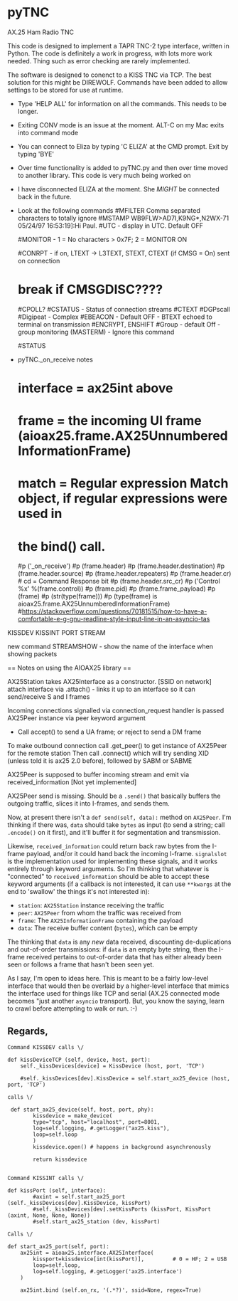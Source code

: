 # pyTNC
AX.25 Ham Radio TNC

This code is designed to implement a TAPR TNC-2 type interface, written in Python. The code is definitely a work in
progress, with lots more work needed. Thing such as error checking are rarely implemented. 

The software is designed to conenct to a KISS TNC via TCP. The best solution for this might be DIREWOLF. Commands have been added
to allow settings to be stored for use at runtime. 

* Type 'HELP ALL' for information on all the commands. This needs to be longer.
* Exiting CONV mode is an issue at the moment. ALT-C on my Mac exits into command mode
* You can connect to Eliza by typing 'C ELIZA' at the CMD prompt. Exit by typing 'BYE'
* Over time functionality is added to pyTNC.py and then over time moved to another library. This code is very much being worked on

* I have disconnected ELIZA at the moment. She *MIGHT* be connected back in the future. 

* Look at the following commands
    #MFILTER Comma separated characters to totally ignore
    #MSTAMP WB9FLW>AD7I,K9NG*,N2WX-71 05/24/97 16:53:19]:Hi Paul.
    #UTC - display in UTC. Default OFF

    #MONITOR - 1 = No characters > 0x7F; 2 = MONITOR ON


    #CONRPT - if on, LTEXT -> L3TEXT, STEXT, CTEXT (if CMSG = On) sent on connection
    #    break if CMSGDISC????

    #CPOLL?
    #CSTATUS - Status of connection streams
    #CTEXT
    #DGPscall
    #Digipeat - Complex
    #EBEACON - Default OFF - BTEXT echoed to terminal on transmission
    #ENCRYPT, ENSHIFT
    #Group - default Off - group monitoring (MASTERM) - Ignore this command

    #STATUS

* pyTNC._on_receive notes
    # interface = ax25int above
    # frame = the incoming UI frame (aioax25.frame.AX25UnnumberedInformationFrame)
    # match = Regular expression Match object, if regular expressions were used in
    #         the bind() call.
    #p ('_on_receive')
    #p (frame.header)
    #p (frame.header.destination)
    #p (frame.header.source)
    #p (frame.header.repeaters)
    #p (frame.header.cr)     # cd = Command Response bit
    #p (frame.header.src_cr)
    #p ('Control %x' %(frame.control))
    #p (frame.pid)
    #p (frame.frame_payload)
    #p (frame)
    #p (str(type(frame)))
    #p (type(frame) is aioax25.frame.AX25UnnumberedInformationFrame)
    #https://stackoverflow.com/questions/70181515/how-to-have-a-comfortable-e-g-gnu-readline-style-input-line-in-an-asyncio-tas









KISSDEV
KISSINT
PORT
STREAM




new command STREAMSHOW - show the name of the interface when showing packets













== Notes on using the AIOAX25 library ==

AX25Station takes AX25Interface as a constructor. [SSID on network]
attach interface via .attach() - links it up to an interface so it can send/receive S and I frames

Incoming connections signalled via connection_request
handler is passed AX25Peer instance via peer keyword argument
- Call accept() to send a UA frame; or reject to send a DM frame

To make outbound connection call .get_peer() to get instance of AX25Peer for the remote station
Then call .connect() which will try sending XID (unless told it is ax25 2.0 before), followed by SABM or SABME

AX25Peer is supposed to buffer incoming stream and emit via received_information [Not yet implemented]

AX25Peer send is missing. Should be a `.send()` that basically buffers the outgoing traffic, slices it into
I-frames, and sends them.













Now, at present there isn't a `def send(self, data):` method on
`AX25Peer`.  I'm thinking if there was, `data` should take `bytes` as
input (to send a string; call `.encode()` on it first), and it'll
buffer it for segmentation and transmission.

Likewise, `received_information` could return back raw bytes from the
I-frame payload, and/or it could hand back the incoming I-frame.
`signalslot` is the implementation used for implementing these signals,
and it works entirely through keyword arguments.  So I'm thinking that
whatever is "connected" to `received_information` should be able to accept
these keyword arguments (if a callback is not interested, it can use
`**kwargs` at the end to 'swallow' the things it's not interested in):

- `station`: `AX25Station` instance receiving the traffic
- `peer`: `AX25Peer` from whom the traffic was received from
- `frame`: The `AX25InformationFrame` containing the payload
- `data`: The receive buffer content (`bytes`), which can be empty

The thinking that `data` is any _new_ data received, discounting
de-duplications and out-of-order transmissions: if `data` is an empty
byte string, then the I-frame received pertains to out-of-order data
that has either already been seen or follows a frame that hasn't been
seen yet.

As I say, I'm open to ideas here.  This is meant to be a fairly
low-level interface that would then be overlaid by a higher-level
interface that mimics the interface used for things like TCP and serial
(AX.25 connected mode becomes "just another `asyncio` transport).  But,
you know the saying, learn to crawl before attempting to walk or run.
:-)

Regards,
-- 



    Command KISSDEV calls \/

    def kissDeviceTCP (self, device, host, port):
        self._kissDevices[device] = KissDevice (host, port, 'TCP')

        #self._kissDevices[dev].KissDevice = self.start_ax25_device (host, port, 'TCP')

    calls \/

     def start_ax25_device(self, host, port, phy):
            kissdevice = make_device(
            type="tcp", host="localhost", port=8001,
            log=self.logging, #.getLogger("ax25.kiss"),
            loop=self.loop
            )
            kissdevice.open() # happens in background asynchronously

            return kissdevice


    Command KISSINT calls \/

    def kissPort (self, interface):
            #axint = self.start_ax25_port (self._kissDevices[dev].KissDevice, kissPort)
            #self._kissDevices[dev].setKissPorts (kissPort, KissPort (axint, None, None, None))
            #self.start_ax25_station (dev, kissPort)

    Calls \/

    def start_ax25_port(self, port):
        ax25int = aioax25.interface.AX25Interface(
            kissport=kissdevice[int(kissPort)],         # 0 = HF; 2 = USB
            loop=self.loop, 
            log=self.logging, #.getLogger('ax25.interface')
        )

        ax25int.bind (self.on_rx, '(.*?)', ssid=None, regex=True)



